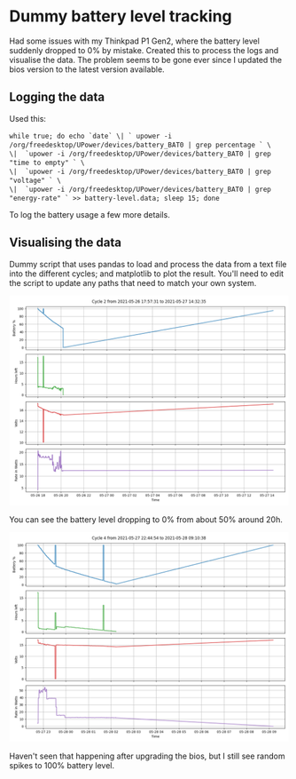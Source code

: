 # Dummy battery level tracking

Had some issues with my Thinkpad P1 Gen2, where the battery level suddenly dropped to 0% by mistake. Created this to process the logs and visualise the data. The problem seems to be gone ever since I updated the bios version to the latest version available.

## Logging the data

Used this:

```
while true; do echo `date` \| ` upower -i /org/freedesktop/UPower/devices/battery_BAT0 | grep percentage ` \
\|  `upower -i /org/freedesktop/UPower/devices/battery_BAT0 | grep "time to empty" ` \
\|  `upower -i /org/freedesktop/UPower/devices/battery_BAT0 | grep "voltage" ` \
\|  `upower -i /org/freedesktop/UPower/devices/battery_BAT0 | grep "energy-rate" ` >> battery-level.data; sleep 15; done
```

To log the battery usage a few more details.

## Visualising the data

Dummy script that uses pandas to load and process the data from a text file into the different cycles; and matplotlib to plot the result. You'll need to edit the script to update any paths that need to match your own system.

![Cycle2](/plots/cycle-2.png)

You can see the battery level dropping to 0% from about 50% around 20h.

![Cycle2](/plots/cycle-4.png)

Haven't seen that happening after upgrading the bios, but I still see random spikes to 100% battery level.
